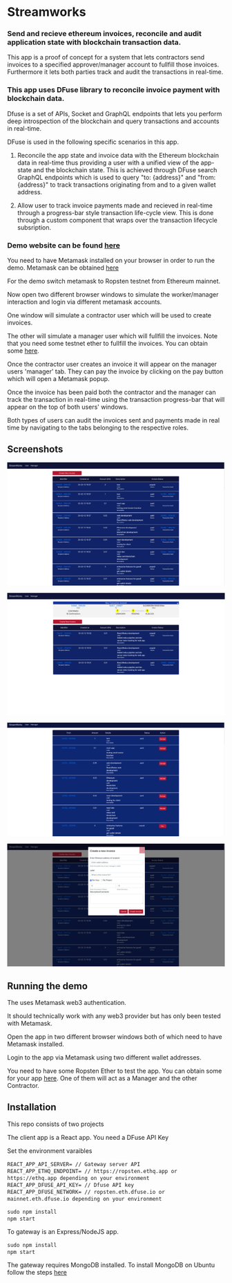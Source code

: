 # Streamworks

### Send and recieve ethereum invoices, reconcile and audit application state with blockchain transaction data.
This app is a proof of concept for a system that lets contractors send invoices to a specified approver/manager account to fullfill those invoices.
Furthermore it lets both parties track and audit the transactions in real-time.

### This app uses DFuse library to reconcile invoice payment with blockchain data.
Dfuse is a set of APIs, Socket and GraphQL endpoints that lets you perform deep introspection of the blockchain and query transactions and accounts in real-time.

DFuse is used in the following specific scenarios in this app.

1. Reconcile the app state and invoice data with the Ethereum blockchain data in real-time thus providing a user with a unified view of the app-state and the blockchain state.
This is achieved through DFuse search GraphQL endpoints which is used to query "to: {address}" and "from: {address}" to track transactions originating from and to a given wallet address.

2. Allow user to track invoice payments made and recieved in real-time through a progress-bar style transaction life-cycle view. This is done through a custom component that wraps over the transaction lifecycle subsription.


### Demo website can be found [here](http://streamworks-ethereum.s3-website-us-west-2.amazonaws.com/)

You need to have Metamask installed on your browser in order to run the demo. Metamask can be obtained [here](https://metamask.io/)

For the demo switch metamask to Ropsten testnet from Ethereum mainnet.

Now open two different browser windows to simulate the worker/manager interaction and login via different metamask accounts.

One window will simulate a contractor user which will be used to create invoices.

The other will simulate a manager user which will fullfill the invoices. Note that you need some testnet ether to fullfill the invoices. You can obtain some [here](https://faucet.ropsten.be/).

Once the contractor user creates an invoice it will appear on the manager users 'manager' tab. They can pay the invoice by clicking on the pay button which will open a Metamask popup. 

Once the invoice has been paid both the contractor and the manager can track the transaction in real-time using the transaction progress-bar that will appear on the top of both users' windows.

Both types of users can audit the invoices sent and payments made in real time by navigating to the tabs belonging to the respective roles.

## Screenshots

![Create and list invoices](https://github.com/KashmereLabs/Streamworks/blob/master/screenshots/create_list_sent_invoices.png "Create and list invoices")

![Create and list invoices](https://github.com/KashmereLabs/Streamworks/blob/master/screenshots/pending_txn_lifecycle.png "Create and list invoices")

![Create and list invoices](https://github.com/KashmereLabs/Streamworks/blob/master/screenshots/manager_view_pay_invoice.png "Create and list invoices")

![Create and list invoices](https://github.com/KashmereLabs/Streamworks/blob/master/screenshots/create_new_invoice.png "Create and list invoices")


## Running the demo
The uses Metamask web3 authentication.

It should technically work with any web3 provider but has only been tested with Metamask.

Open the app in two different browser windows both of which need to have Metamask installed.

Login to the app via Metamask using two different wallet addresses.

You need to have some Ropsten Ether to test the app. You can obtain some for your app [here](https://faucet.ropsten.be/).
One of them will act as a Manager and the other Contractor.

## Installation
This repo consists of two projects

The client app is a React app.
You need a DFuse API Key

Set the environment varaibles
```
REACT_APP_API_SERVER= // Gateway server API
REACT_APP_ETHQ_ENDPOINT= // https://ropsten.ethq.app or https://ethq.app depending on your environment
REACT_APP_DFUSE_API_KEY= // Dfuse API key
REACT_APP_DFUSE_NETWORK= // ropsten.eth.dfuse.io or mainnet.eth.dfuse.io depending on your environment
```



```
sudo npm install
npm start
```


To gateway is an Express/NodeJS app.
```
sudo npm install
npm start
```

The gateway requires MongoDB installed.
To install MongoDB on Ubuntu follow the steps [here](https://docs.mongodb.com/manual/tutorial/install-mongodb-on-ubuntu/)


